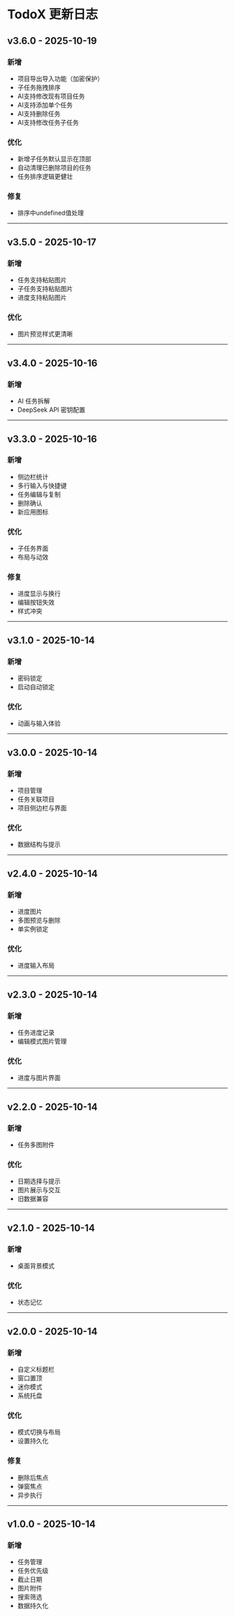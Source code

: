 # TodoX 更新日志

## v3.6.0 - 2025-10-19

### 新增
- 项目导出导入功能（加密保护）
- 子任务拖拽排序
- AI支持修改现有项目任务
- AI支持添加单个任务
- AI支持删除任务
- AI支持修改任务子任务

### 优化
- 新增子任务默认显示在顶部
- 自动清理已删除项目的任务
- 任务排序逻辑更健壮

### 修复
- 排序中undefined值处理

---

## v3.5.0 - 2025-10-17

### 新增
- 任务支持粘贴图片
- 子任务支持粘贴图片
- 进度支持粘贴图片

### 优化
- 图片预览样式更清晰

---

## v3.4.0 - 2025-10-16

### 新增
- AI 任务拆解
- DeepSeek API 密钥配置

---

## v3.3.0 - 2025-10-16

### 新增
- 侧边栏统计
- 多行输入与快捷键
- 任务编辑与复制
- 删除确认
- 新应用图标

### 优化
- 子任务界面
- 布局与动效

### 修复
- 进度显示与换行
- 编辑按钮失效
- 样式冲突

---

## v3.1.0 - 2025-10-14

### 新增
- 密码锁定
- 启动自动锁定

### 优化
- 动画与输入体验

---

## v3.0.0 - 2025-10-14

### 新增
- 项目管理
- 任务关联项目
- 项目侧边栏与界面

### 优化
- 数据结构与提示

---

## v2.4.0 - 2025-10-14

### 新增
- 进度图片
- 多图预览与删除
- 单实例锁定

### 优化
- 进度输入布局

---

## v2.3.0 - 2025-10-14

### 新增
- 任务进度记录
- 编辑模式图片管理

### 优化
- 进度与图片界面

---

## v2.2.0 - 2025-10-14

### 新增
- 任务多图附件

### 优化
- 日期选择与提示
- 图片展示与交互
- 旧数据兼容

---

## v2.1.0 - 2025-10-14

### 新增
- 桌面背景模式

### 优化
- 状态记忆

---

## v2.0.0 - 2025-10-14

### 新增
- 自定义标题栏
- 窗口置顶
- 迷你模式
- 系统托盘

### 优化
- 模式切换与布局
- 设置持久化

### 修复
- 删除后焦点
- 弹窗焦点
- 异步执行

---

## v1.0.0 - 2025-10-14

### 新增
- 任务管理
- 任务优先级
- 截止日期
- 图片附件
- 搜索筛选
- 数据持久化

